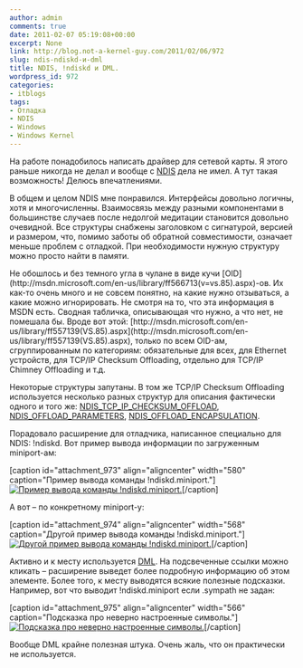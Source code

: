 ```yaml
---
author: admin
comments: true
date: 2011-02-07 05:19:08+00:00
excerpt: None
link: http://blog.not-a-kernel-guy.com/2011/02/06/972
slug: ndis-ndiskd-и-dml
title: NDIS, !ndiskd и DML.
wordpress_id: 972
categories:
- itblogs
tags:
- Отладка
- NDIS
- Windows
- Windows Kernel
---
```


На работе понадобилось написать драйвер для сетевой карты. Я этого раньше никогда не делал и вообще с [NDIS](http://msdn.microsoft.com/en-us/library/ms817945.aspx) дела не имел. А тут такая возможность! Делюсь впечатлениями.

В общем и целом NDIS мне понравился. Интерфейсы довольно логичны, хотя и многочисленны. Взаимосвязь между разными компонентами в большинстве случаев после недолгой медитации становится довольно очевидной. Все структуры снабжены заголовком с сигнатурой, версией и размером, что, помимо заботы об обратной совместимости, означает меньше проблем с отладкой. При необходимости нужную структуру можно просто найти в памяти.

<!-- more -->Не обошлось и без темного угла в чулане в виде кучи [OID](http://msdn.microsoft.com/en-us/library/ff566713(v=vs.85).aspx)-ов. Их как-то очень много и не совсем понятно, на какие нужно отзываться, а какие можно игнорировать. Не смотря на то, что эта информация в MSDN есть. Сводная табличка, описывающая что нужно, а что нет, не помешала бы. Вроде вот этой: [http://msdn.microsoft.com/en-us/library/ff557139(VS.85).aspx](http://msdn.microsoft.com/en-us/library/ff557139(VS.85).aspx), только по всем OID-ам, сгруппированным по категориям: обязательные для всех, для Ethernet устройств, для TCP/IP Checksum Offloading, отдельно для TCP/IP Chimney Offloading и т.д.

Некоторые структуры запутаны. В том же TCP/IP Checksum Offloading используется несколько разных структур для описания фактически одного и того же: [NDIS_TCP_IP_CHECKSUM_OFFLOAD](http://msdn.microsoft.com/en-us/library/ff567878(VS.85).aspx), [NDIS_OFFLOAD_PARAMETERS](http://msdn.microsoft.com/en-us/library/ff566706(VS.85).aspx), [NDIS_OFFLOAD_ENCAPSULATION](http://msdn.microsoft.com/en-us/library/ff566702(VS.85).aspx).

Порадовало расширение для отладчика, написанное специально для NDIS: !ndiskd. Вот пример вывода информации по загруженным miniport-ам:

[caption id="attachment_973" align="aligncenter" width="580" caption="Пример вывода команды !ndiskd.miniport."][![Пример вывода команды !ndiskd.miniport.](http://blog.not-a-kernel-guy.com/wp-content/uploads/2011/02/ndiskd_miniport.png)](http://blog.not-a-kernel-guy.com/wp-content/uploads/2011/02/ndiskd_miniport.png)[/caption]

А вот – по конкретному miniport-у:

[caption id="attachment_974" align="aligncenter" width="568" caption="Другой пример вывода команды !ndiskd.miniport."][![Другой пример вывода команды !ndiskd.miniport.](http://blog.not-a-kernel-guy.com/wp-content/uploads/2011/02/ndiskd_miniport2.png)](http://blog.not-a-kernel-guy.com/wp-content/uploads/2011/02/ndiskd_miniport2.png)[/caption]

Активно и к месту используется [DML](http://windbg.info/doc/1-common-cmds.html#5_dml). На подсвеченные ссылки можно кликать – расширение выведет более подробную информацию об этом элементе. Более того, к месту выводятся всякие полезные подсказки. Например, вот что выводит !ndiskd.miniport если .sympath не задан:

[caption id="attachment_975" align="aligncenter" width="566" caption="Подсказка про неверно настроенные символы."][![Подсказка про неверно настроенные символы.](http://blog.not-a-kernel-guy.com/wp-content/uploads/2011/02/ndiskd_no_symbols.png)](http://blog.not-a-kernel-guy.com/wp-content/uploads/2011/02/ndiskd_no_symbols.png)[/caption]

Вообще DML крайне полезная штука. Очень жаль, что он практически не используется.

